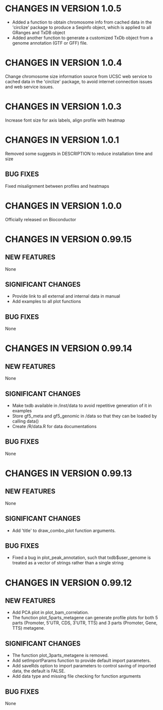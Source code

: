 # CHANGES IN VERSION 1.0.5
   - Added a function to obtain chromosome info from cached data in the 'circlize' 
   package to produce a Seqinfo object, which is applied to all GRanges and TxDB 
   object
   - Added another function to generate a customized TxDb object from a genome
   annotation (GTF or GFF) file.
# CHANGES IN VERSION 1.0.4
   Change chromosome size information source from UCSC web service to cached data in the 'circlize' package, to avoid internet connection issues and web service issues.
# CHANGES IN VERSION 1.0.3
   Increase font size for axis labels, align profile with heatmap
# CHANGES IN VERSION 1.0.1
   Removed some suggests in DESCRIPTION to reduce installation time and size
## BUG FIXES
   Fixed misalignment between profiles and heatmaps
   
# CHANGES IN VERSION 1.0.0
   Officially released on Bioconductor

# CHANGES IN VERSION 0.99.15

## NEW FEATURES
   None
## SIGNIFICANT CHANGES
   - Provide link to all external and internal data in manual
   - Add examples to all plot functions
## BUG FIXES
   None

# CHANGES IN VERSION 0.99.14

## NEW FEATURES
   None
## SIGNIFICANT CHANGES
   - Make txdb available in /inst/data to avoid repetitive generation of it in examples
   - Store gf5_meta and gf5_genomic in /data so that they can be loaded by calling data()
   - Create /R/data.R for data documentations
## BUG FIXES
   None

# CHANGES IN VERSION 0.99.13

## NEW FEATURES
   None
## SIGNIFICANT CHANGES
   - Add 'title' to draw_combo_plot function arguments.
## BUG FIXES
   - Fixed a bug in plot_peak_annotation, such that txdb$user_genome is treated as a vector of strings rather than a single string
   
# CHANGES IN VERSION 0.99.12

## NEW FEATURES
   - Add PCA plot in plot_bam_correlation.
   - The function plot_5parts_metagene can generate profile plots for both
   5 parts (Promoter, 5'UTR, CDS, 3'UTR, TTS) and 3 parts (Promoter, Gene, TTS) metagene.
   
## SIGNIFICANT CHANGES
   - The function plot_3parts_metagene is removed.
   - Add setImportParams function to provide default import parameters.
   - Add saveRds option to import parameters to control saving of imported data, the default is FALSE.
   - Add data type and missing file checking for function arguments
   
## BUG FIXES
   None
